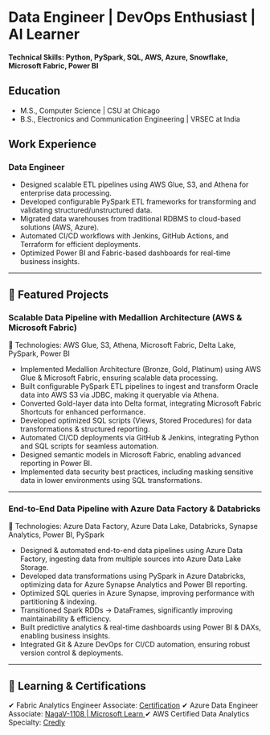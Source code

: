 # Data Engineer | DevOps Enthusiast | AI Learner 

#### Technical Skills: Python, PySpark, SQL, AWS, Azure, Snowflake, Microsoft Fabric, Power BI 

## Education							       		
- M.S., Computer Science | CSU at Chicago		        		
- B.S., Electronics and Communication Engineering | VRSEC at India

## Work Experience  
### Data Engineer  
- Designed scalable ETL pipelines using AWS Glue, S3, and Athena for enterprise data processing.  
- Developed configurable PySpark ETL frameworks for transforming and validating structured/unstructured data.  
- Migrated data warehouses from traditional RDBMS to cloud-based solutions (AWS, Azure).  
- Automated CI/CD workflows with Jenkins, GitHub Actions, and Terraform for efficient deployments.  
- Optimized Power BI and Fabric-based dashboards for real-time business insights.  

---

## 🚀 Featured Projects  

### Scalable Data Pipeline with Medallion Architecture (AWS & Microsoft Fabric)  
📌 Technologies: AWS Glue, S3, Athena, Microsoft Fabric, Delta Lake, PySpark, Power BI  

- Implemented Medallion Architecture (Bronze, Gold, Platinum) using AWS Glue & Microsoft Fabric, ensuring scalable data processing.  
- Built configurable PySpark ETL pipelines to ingest and transform Oracle data into AWS S3 via JDBC, making it queryable via Athena.  
- Converted Gold-layer data into Delta format, integrating Microsoft Fabric Shortcuts for enhanced performance.  
- Developed optimized SQL scripts (Views, Stored Procedures) for data transformations & structured reporting.  
- Automated CI/CD deployments via GitHub & Jenkins, integrating Python and SQL scripts for seamless automation.  
- Designed semantic models in Microsoft Fabric, enabling advanced reporting in Power BI.  
- Implemented data security best practices, including masking sensitive data in lower environments using SQL transformations.

---

### End-to-End Data Pipeline with Azure Data Factory & Databricks 
📌 Technologies: Azure Data Factory, Azure Data Lake, Databricks, Synapse Analytics, Power BI, PySpark  

- Designed & automated end-to-end data pipelines using Azure Data Factory, ingesting data from multiple sources into Azure Data Lake Storage.  
- Developed data transformations using PySpark in Azure Databricks, optimizing data for Azure Synapse Analytics and Power BI reporting.  
- Optimized SQL queries in Azure Synapse, improving performance with partitioning & indexing.  
- Transitioned Spark RDDs → DataFrames, significantly improving maintainability & efficiency.  
- Built predictive analytics & real-time dashboards using Power BI & DAXs, enabling business insights.  
- Integrated Git & Azure DevOps for CI/CD automation, ensuring robust version control & deployments.  

---

## 🎯 Learning & Certifications  
✔ Fabric Analytics Engineer Associate: [Certification](https://learn.microsoft.com/en-us/users/nagavamsivuyyala-1355/credentials/836825518b651aac) 
✔ Azure Data Engineer Associate: [NagaV-1108 | Microsoft Learn ](https://learn.microsoft.com/en-us/users/nagav-1108/credentials/b80c47a6e6c32aa4) 
✔ AWS Certified Data Analytics Specialty: [Credly](https://www.credly.com/badges/41337cea-a625-4a5d-8ae7-52135980c631/public_url)
